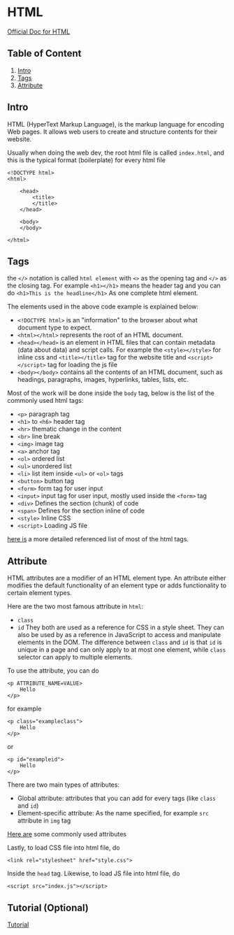 # HTML

[Official Doc for HTML](https://developer.mozilla.org/en-US/docs/Learn/Getting_started_with_the_web/HTML_basics)


## Table of Content
1. [Intro](#intro)
2. [Tags](#tags)
3. [Attribute](#attribute)

## Intro
HTML (HyperText Markup Language), is the markup language for encoding Web pages. It allows web users to create and structure contents for their website.

Usually when doing the web dev, the root html file is called ```index.html```, and this is the typical format (boilerplate) for every html file
```
<!DOCTYPE html>
<html>

    <head>
        <title>
        </title>
    </head>
    
    <body>
    </body>
    
</html>
```

## Tags

the ```</>``` notation is called ```html element``` with ```<>``` as the opening tag and ```</>``` as the closing tag. For example ```<h1></h1>``` means the header tag and you can do ```<h1>This is the headline</h1>``` As one complete html element. 

The elements used in the above code example is explained below:

- ```<!DOCTYPE html>``` is an "information" to the browser about what document type to expect. 
- ```<html></html>``` represents the root of an HTML document. 
- ```<head></head>``` is an element in HTML files that can contain metadata (data about data) and script calls. For example the ```<style></style>``` for inline css and ```<title></title>``` tag for the website title and  ```<script></script>``` tag for loading the js file
- ```<body></body>``` contains all the contents of an HTML document, such as headings, paragraphs, images, hyperlinks, tables, lists, etc.

Most of the work will be done inside the ```body``` tag, below is the list of the commonly used html tags:
- ```<p>``` paragraph tag
- ```<h1>``` to ```<h6>``` header tag
- ```<hr>``` thematic change in the content
- ```<br>``` line break
- ```<img>``` image tag
- ```<a>``` anchor tag
- ```<ol>``` ordered list
- ```<ul>``` unordered list
- ```<li>``` list item inside ```<ul>``` or ```<ol>``` tags
- ```<button>``` button tag
- ```<form>``` form tag for user input
- ```<input>``` input tag for user input, mostly used inside the ```<form>``` tag
- ```<div>``` Defines the section (chunk) of code
- ```<span>``` Defines for the section inline of code
- ```<style>``` Inline CSS
- ```<script>``` Loading JS file

[here is](https://www.w3schools.com/tags/ref_byfunc.asp) a more detailed referenced list of most of the html tags.

## Attribute

HTML attributes are a modifier of an HTML element type. An attribute either modifies the default functionality of an element type or adds functionality to certain element types.

Here are the two most famous attribute in ```html```:
- ```class```
- ```id```
They both are used as a reference for CSS in a style sheet. They can also be used by as a reference in JavaScript to access and manipulate elements in the DOM. The difference between ```class``` and ```id``` is that ```id``` is unique in a page and can only apply to at most one element, while ```class``` selector can apply to multiple elements. 

To use the attribute, you can do
```
<p ATTRIBUTE_NAME=VALUE>
    Hello
</p>
```
for example
```
<p class="exampleclass">
    Hello
</p>
```
or
```
<p id="exampleid">
    Hello
</p>
```

There are two main types of attributes:
- Global attribute: attributes that you can add for every tags (like ```class``` and ```id```)
- Element-specific attribute: As the name specified, for example ```src``` attribute in ```img``` tag

[Here are](https://www.w3schools.com/html/html_attributes.asp) some commonly used attributes

Lastly, to load CSS file into html file, do
```
<link rel="stylesheet" href="style.css">
```
Inside the ```head``` tag. Likewise, to load JS file into html file, do
```
<script src="index.js"></script>
```

## Tutorial (Optional)
[Tutorial](https://www.youtube.com/watch?v=pQN-pnXPaVg)